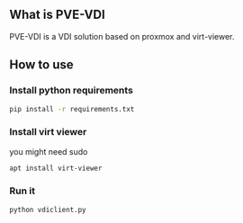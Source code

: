 ## What is PVE-VDI
PVE-VDI is a VDI solution based on proxmox and virt-viewer.


## How to use
### Install python requirements
```bash
pip install -r requirements.txt
```
### Install virt viewer
you might need sudo
```bash
apt install virt-viewer
```
### Run it
```bash
python vdiclient.py
```